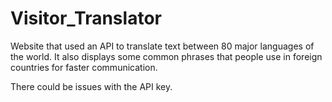 # Visitor_Translator
Website that used an API to translate text between 80 major languages of the world. It also displays some common phrases that people use in foreign countries for faster communication. 

There could be issues with the API key.
